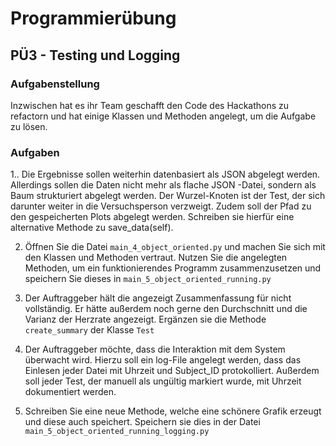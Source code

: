 # Programmierübung

## PÜ3 - Testing und Logging


### Aufgabenstellung 

Inzwischen hat es ihr Team geschafft den Code des Hackathons zu refactorn und hat einige Klassen und Methoden angelegt, um die Aufgabe zu lösen.

### Aufgaben

1.. Die Ergebnisse sollen weiterhin datenbasiert als JSON abgelegt werden. Allerdings sollen die Daten nicht mehr als flache JSON -Datei, sondern als Baum strukturiert 
abgelegt werden. Der Wurzel-Knoten ist der Test, der sich darunter weiter in die Versuchsperson verzweigt. 
Zudem soll der Pfad zu den gespeicherten Plots abgelegt werden. Schreiben sie hierfür eine alternative Methode zu save_data(self).

2. Öffnen Sie die Datei ```main_4_object_oriented.py``` und machen Sie sich mit den Klassen und Methoden vertraut. Nutzen Sie die angelegten Methoden, um ein funktionierendes Programm zusammenzusetzen und speichern Sie dieses in ```main_5_object_oriented_running.py``` 

3. Der Auftraggeber hält die angezeigt Zusammenfassung für nicht vollständig. Er hätte außerdem noch gerne den Durchschnitt und die Varianz der Herzrate angezeigt. Ergänzen sie die Methode ```create_summary``` der Klasse ```Test```

4. Der Auftraggeber möchte, dass die Interaktion mit dem System überwacht wird. Hierzu soll ein log-File angelegt werden, dass das Einlesen jeder Datei mit Uhrzeit und Subject_ID protokolliert. Außerdem soll jeder Test, der manuell als ungültig markiert wurde, mit Uhrzeit dokumentiert werden.

5. Schreiben Sie eine neue Methode, welche eine schönere Grafik erzeugt und diese auch speichert. Speichern sie dies in der Datei ```main_5_object_oriented_running_logging.py``` 
